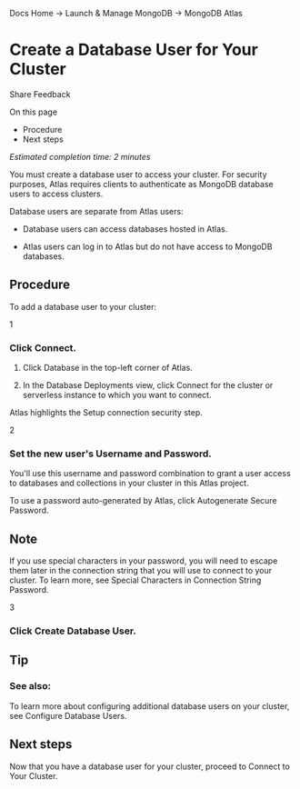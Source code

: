 Docs Home → Launch & Manage MongoDB → MongoDB Atlas

# Create a Database User for Your Cluster

Share Feedback

On this page

  * Procedure
  * Next steps

 _Estimated completion time: 2 minutes_

You must create a database user to access your cluster. For security purposes,
Atlas requires clients to authenticate as MongoDB database users to access
clusters.

Database users are separate from Atlas users:

  * Database users can access databases hosted in Atlas.

  * Atlas users can log in to Atlas but do not have access to MongoDB databases.

## Procedure

To add a database user to your cluster:

1

### Click Connect.

  1. Click Database in the top-left corner of Atlas.

  2. In the Database Deployments view, click Connect for the cluster or serverless instance to which you want to connect.

Atlas highlights the Setup connection security step.

2

### Set the new user's Username and Password.

You'll use this username and password combination to grant a user access to
databases and collections in your cluster in this Atlas project.

To use a password auto-generated by Atlas, click Autogenerate Secure Password.

## Note

If you use special characters in your password, you will need to escape them
later in the connection string that you will use to connect to your cluster.
To learn more, see Special Characters in Connection String Password.

3

### Click Create Database User.

## Tip

### See also:

To learn more about configuring additional database users on your cluster, see
Configure Database Users.

## Next steps

Now that you have a database user for your cluster, proceed to Connect to Your
Cluster.

